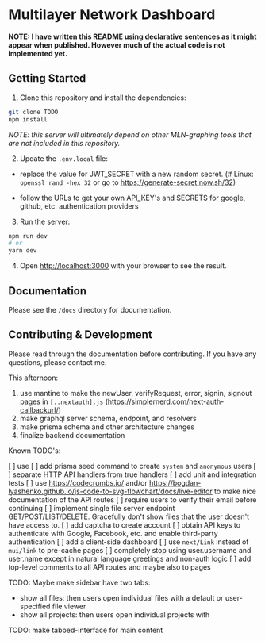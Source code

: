 # Multilayer Network Dashboard

**NOTE: I have written this README using declarative sentences as it might appear when published. However much of the actual code is not implemented yet.**

## Getting Started

1. Clone this repository and install the dependencies:

```bash
git clone TODO
npm install
```

_NOTE: this server will ultimately depend on other MLN-graphing tools that are not included in this repository._

2. Update the `.env.local` file:

- replace the value for JWT_SECRET with a new random secret. (# Linux: `openssl rand -hex 32` or go to https://generate-secret.now.sh/32)

- follow the URLs to get your own API_KEY's and SECRETS for google, github, etc. authentication providers

3. Run the server:

```bash
npm run dev
# or
yarn dev
```

4. Open [http://localhost:3000](http://localhost:3000) with your browser to see the result.

## Documentation

Please see the `/docs` directory for documentation.

## Contributing & Development

Please read through the documentation before contributing. If you have any questions, please contact me.

This afternoon:

1. use mantine to make the newUser, verifyRequest, error, signin, signout pages in `[..nextauth].js` (https://simplernerd.com/next-auth-callbackurl/)
2. make graphql server schema, endpoint, and resolvers
3. make prisma schema and other architecture changes
4. finalize backend documentation

Known TODO's:

[ ] use
[ ] add prisma seed command to create `system` and `anonymous` users
[ ] separate HTTP API handlers from true handlers
[ ] add unit and integration tests
[ ] use https://codecrumbs.io/ and/or https://bogdan-lyashenko.github.io/js-code-to-svg-flowchart/docs/live-editor to make nice documentation of the API routes
[ ] require users to verify their email before continuing
[ ] implement single file server endpoint GET/POST/LIST/DELETE. Gracefully don't show files that the user doesn't have access to.
[ ] add captcha to create account
[ ] obtain API keys to authenticate with Google, Facebook, etc. and enable third-party authentication
[ ] add a client-side dashboard
[ ] use `next/Link` instead of `mui/link` to pre-cache pages
[ ] completely stop using user.username and user.name except in natural language greetings and non-auth logic
[ ] add top-level comments to all API routes and maybe also to pages

TODO: Maybe make sidebar have two tabs:

- show all files: then users open individual files with a default or user-specified file viewer
- show all projects: then users open individual projects with

TODO: make tabbed-interface for main content
